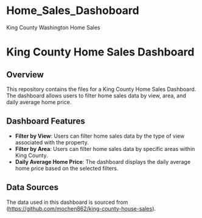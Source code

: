 # Home_Sales_Dashoboard
King County Washington Home Sales
# King County Home Sales Dashboard

## Overview
This repository contains the files for a King County Home Sales Dashboard. The dashboard allows users to filter home sales data by view, area, and daily average home price.

## Dashboard Features
- **Filter by View**: Users can filter home sales data by the type of view associated with the property.
- **Filter by Area**: Users can filter home sales data by specific areas within King County.
- **Daily Average Home Price**: The dashboard displays the daily average home price based on the selected filters.

## Data Sources
The data used in this dashboard is sourced from (https://github.com/mochen862/king-county-house-sales).

